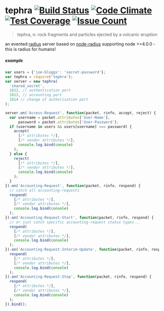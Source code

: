 
# tephra [![Build Status](https://travis-ci.org/io-digital/tephra.svg?branch=master)](https://travis-ci.org/io-digital/tephra) [![Code Climate](https://codeclimate.com/github/io-digital/tephra/badges/gpa.svg)](https://codeclimate.com/github/io-digital/tephra) [![Test Coverage](https://codeclimate.com/github/io-digital/tephra/badges/coverage.svg)](https://codeclimate.com/github/io-digital/tephra/coverage) [![Issue Count](https://codeclimate.com/github/io-digital/tephra/badges/issue_count.svg)](https://codeclimate.com/github/io-digital/tephra)

> tephra, n: rock fragments and particles ejected by a volcanic eruption

an evented [radius](https://en.wikipedia.org/wiki/RADIUS) server based on [node-radius](https://github.com/retailnext/node-radius) supporting node >=4.0.0 - this is radius for humans!

##### example

```javascript
var users = {'joe-bloggs': 'secret-password'};
var tephra = require('tephra');
var server = new tephra(
  'shared_secret',
  1812, // authentication port
  1813, // accounting port
  1814 // change of authorisation port
);

server.on('Access-Request', function(packet, rinfo, accept, reject) {
  var username = packet.attributes['User-Name'],
      password = packet.attributes['User-Password'];
  if (username in users && users[username] === password) {
    accept(
      [/* attributes */],
      [/* vendor attributes */],
      console.log.bind(console)
    );
  } else {
    reject(
      [/* attributes */],
      [/* vendor attributes */],
      console.log.bind(console)
    );
  }
}).on('Accounting-Request', function(packet, rinfo, respond) {
  // catch all accounting-requests
  respond(
    [/* attributes */],
    [/* vendor attributes */],
    console.log.bind(console)
  );
}).on('Accounting-Request-Start', function(packet, rinfo, respond) {
  // or just catch specific accounting-request status types...
  respond(
    [/* attributes */],
    [/* vendor attributes */],
    console.log.bind(console)
  );
}).on('Accounting-Request-Interim-Update', function(packet, rinfo, respond) {
  respond(
    [/* attributes */],
    [/* vendor attributes */],
    console.log.bind(console)
  );
}).on('Accounting-Request-Stop', function(packet, rinfo, respond) {
  respond(
    [/* attributes */],
    [/* vendor attributes */],
    console.log.bind(console)
  );
}).bind();
```
